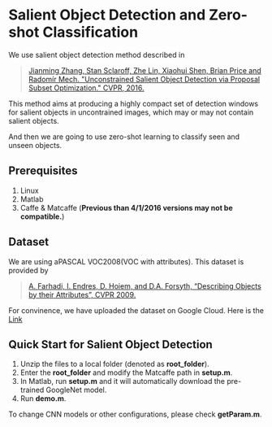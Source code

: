 # Salient Object Detection and Zero-shot Classification

We use salient object detection method described in

> [Jianming Zhang, Stan Sclaroff, Zhe Lin, Xiaohui Shen, Brian Price and Radomír Mech. "Unconstrained Salient Object Detection via Proposal Subset Optimization." CVPR, 2016.](http://cs-people.bu.edu/jmzhang/sod.html)

This method aims at producing a highly compact set of detection windows for salient objects in uncontrained images, which may or may not contain salient objects.

And then we are going to use zero-shot learning to classify seen and unseen objects.

## Prerequisites
1. Linux
2. Matlab 
3. Caffe & Matcaffe (**Previous than 4/1/2016 versions may not be compatible.**)

## Dataset
We are using aPASCAL VOC2008(VOC with attributes). This dataset is provided by

> [A. Farhadi, I. Endres, D. Hoiem, and D.A. Forsyth, “Describing Objects by their Attributes”, CVPR 2009.](http://vision.cs.uiuc.edu/attributes/)

For convinence, we have uploaded the dataset on Google Cloud. Here is the [Link](https://drive.google.com/drive/folders/1-QkiCcAzchzSQrUgHbspvLUK0zjbpfia?usp=sharing)

## Quick Start for Salient Object Detection
1. Unzip the files to a local folder (denoted as **root_folder**).
2. Enter the **root_folder** and modify the Matcaffe path in **setup.m**.
3. In Matlab, run **setup.m** and it will automatically download the pre-trained GoogleNet model.
4. Run **demo.m**.

To change CNN models or other configurations, please check **getParam.m**.


